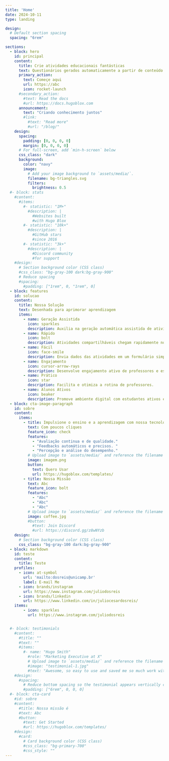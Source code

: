```yaml
---
title: 'Home'
date: 2024-10-11
type: landing

design:
  # Default section spacing
  spacing: "6rem"

sections:
  - block: hero
    id: principal
    content:
      title: Crie atividades educacionais fantásticas
      text: Questionários gerados automaticamente a partir de conteúdo multimodal
      primary_action:
        text: Começe aqui
        url: https://abc
        icon: rocket-launch
      #secondary_action:
        #text: Read the docs
        #url: https://docs.hugoblox.com
      announcement:
        text: "Criando conhecimento juntos"
        #link:
          #text: "Read more"
          #url: "/blog/"
    design:
      spacing:
        padding: [0, 0, 0, 0]
        margin: [0, 0, 0, 0]
      # For full-screen, add `min-h-screen` below
      css_class: "dark"
      background:
        color: "navy"
        image:
          # Add your image background to `assets/media/`.
          filename: bg-triangles.svg
          filters:
            brightness: 0.5
  #- block: stats
    #content:
      #items:
        #- statistic: "1M+"
          #description: |
            #Websites built  
            #with Hugo Blox
        #- statistic: "10k+"
          #description: |
            #GitHub stars  
            #since 2016
        #- statistic: "3k+"
          #description: |
            #Discord community  
            #for support
    #design:
      # Section background color (CSS class)
      #css_class: "bg-gray-100 dark:bg-gray-900"
      # Reduce spacing
      #spacing:
        #padding: ["1rem", 0, "1rem", 0]
  - block: features
    id: solucao
    content:
      title: Nossa Solução
      text: Desenhada para aprimorar aprendizagem
      items:
        - name: Geração Assistida
          icon: sparkles
          description: Auxilia na geração automática assistida de atividades avaliativas de qualidade.
        - name: Rápido
          icon: bolt
          description: Atividades compartilháveis chegam rapidamente no seu email
        - name: Fácil
          icon: face-smile
          description: Envia dados das atividades em um formulário simples
        - name: Engajamento
          icon: cursor-arrow-rays
          description: Desenvolve engajamento ativo de professores e estudantes.
        - name: Prático
          icon: star
          description: Facilita e otimiza a rotina de professores.
        - name: Alunos Ativos
          icon: beaker
          description: Promove ambiente digital com estudantes ativos e protagonistas na aprendizagem!
  - block: cta-image-paragraph
    id: sobre
    content:
      items:
        - title: Impulsione o ensino e a aprendizagem com nossa tecnologia digital inteligente 
          text: Com poucos cliques
          feature_icon: check
          features:
            - "Avaliação continua e de qualidade."
            - "Feedbacks automáticos e precisos. "            
            - "Percepção e análise do desempenho."            
          # Upload image to `assets/media/` and reference the filename here
          image: imagem.png
          button:
            text: Quero Usar
            url: https://hugoblox.com/templates/
        - title: Nossa Missão
          text: Abc
          feature_icon: bolt
          features:
            - "Abc"
            - "Abc"
            - "Abc"
          # Upload image to `assets/media/` and reference the filename here
          image: coffee.jpg         
          #button:
            #text: Join Discord
            #url: https://discord.gg/z8wNYzb
    design:
      # Section background color (CSS class)
      css_class: "bg-gray-100 dark:bg-gray-900"
  - block: markdown
    id: teste
    content:
      title: Teste
    profiles:
      - icon: at-symbol
        url: 'mailto:dosreis@unicamp.br'
        label: E-mail Me
      - icon: brands/instagram
        url: https://www.instagram.com/juliodosreis
      - icon: brands/linkedin
        url: https://www.linkedin.com/in/juliocesardosreis/
    items:
        - icon: sparkles
          url: https://www.instagram.com/juliodosreis


  #- block: testimonials
    #content:
      #title: ""
      #text: ""
      #items:
        #- name: "Hugo Smith"
          #role: "Marketing Executive at X"
          # Upload image to `assets/media/` and reference the filename here
          #image: "testimonial-1.jpg"
          #text: "Awesome, so easy to use and saved me so much work with the swappable pre-designed sections!"
    #design:
      #spacing:
        # Reduce bottom spacing so the testimonial appears vertically centered between sections
        #padding: ["6rem", 0, 0, 0]
  #- block: cta-card
    #id: sobre
    #content:
      #title: Nossa missão é 
      #text: Abc
      #button:
        #text: Get Started
        #url: https://hugoblox.com/templates/
    #design:
      #card:
        # Card background color (CSS class)
        #css_class: "bg-primary-700"
        #css_style: ""         
---
```

